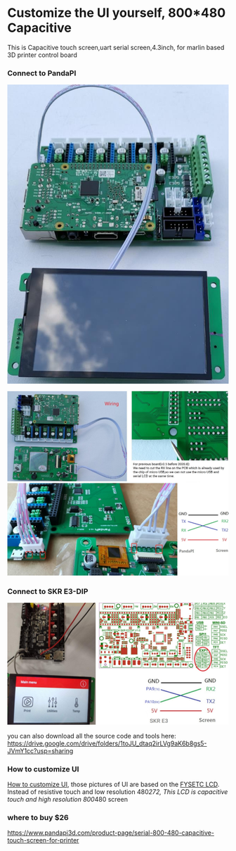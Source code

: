 # Customize the UI yourself, 800*480 Capacitive
This is Capacitive touch screen,uart serial screen,4.3inch, for marlin based 3D printer control board

### Connect to PandaPI

![Opensource](https://raw.githubusercontent.com/markniu/doc_test/master/imges/34552.jpg)

![Opensource](https://raw.githubusercontent.com/markniu/doc_test/master/imges/134413.jpg)

### Connect to SKR E3-DIP
![Opensource](https://raw.githubusercontent.com/markniu/doc_test/master/imges/151653.jpg)

you can also download all the source code and tools here: https://drive.google.com/drive/folders/1toJU_dtaq2irLVg9aK6b8gs5-JVmY1cc?usp=sharing

### How to customize UI
[How to customize UI](https://github.com/markniu/PandaPi/wiki/Customize-the-UI-(replace-Image)), those pictures of UI are based on the [FYSETC LCD](https://github.com/FYSETC/FYSTLCD). 
Instead of resistive touch and low resolution 480*272, This LCD is capacitive touch and high resolution 800*480 screen

### where to buy $26
https://www.pandapi3d.com/product-page/serial-800-480-capacitive-touch-screen-for-printer


